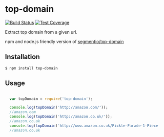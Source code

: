 # top-domain
[![Build Status](https://travis-ci.org/igormilla/top-domain.svg)](https://travis-ci.org/igormilla/top-domain)
[![Test Coverage](https://codeclimate.com/github/igormilla/top-domain/badges/coverage.svg)](https://codeclimate.com/github/igormilla/top-domain/coverage)

Extract top domain from a given url.

npm and node.js friendly version of [segmentio/top-domain](https://github.com/segmentio/top-domain)

## Installation

    $ npm install top-domain

## Usage

```js

  var topDomain = require('top-domain');

  console.log(topDomain('http://amazon.com/'));
  //amazon.com
  console.log(topDomain('http://amazon.co.uk/'));
  //amazon.co.uk
  console.log(topDomain('http://www.amazon.co.uk/Pickle-Parade-1-Piece-Confused-Squirrel/dp/B00H9E7F44/'));
  //amazon.co.uk

```

